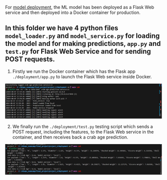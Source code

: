 For [model deployment](./deployment), the ML model has been deployed as a Flask Web service and then deployed into a Docker container for production.

## In this folder we have 4 python files `model_loader.py` and `model_service.py` for loading the model and for making predictions, `app.py` and `test.py` for Flask Web Service and for sending POST requests.

1. Firstly we run the Docker container which has the Flask app `./deployment/app.py` to launch the Flask Web service inside Docker. 

<p align="center">
  <img src="../docs/deploy_terminal2.png" alt="Run Docker container">
</p>

2. We finally run the `./deployment/test.py` testing script which sends a POST request, including the features, to the Flask Web service in the container, and then receives back a crab age prediction.

<p align="center">
  <img src="../docs/deploy_terminal.png" alt="Test Docker container">
</p> 
